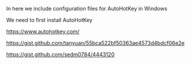 In here we include configuration files for AutoHotKey in Windows

We need to first install AutoHotKey

https://www.autohotkey.com/

https://gist.github.com/tanyuan/55bca522bf50363ae4573d4bdcf06e2e

https://gist.github.com/sedm0784/4443120

